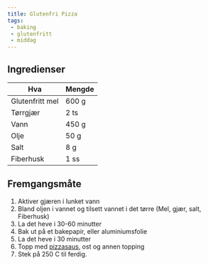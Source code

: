 ```yaml
---
title: Glutenfri Pizza 
tags: 
 - baking 
 - glutenfritt 
 - middag
---
```


## Ingredienser

Hva 		| Mengde
---		| ---
Glutenfritt mel | 600 g
Tørrgjær 	| 2 ts
Vann		| 450 g
Olje		| 50 g
Salt		| 8 g
Fiberhusk	| 1 ss

## Fremgangsmåte
1. Aktiver gjæren i lunket vann
2. Bland oljen i vannet og tilsett vannet i det tørre 
(Mel, gjær, salt, Fiberhusk)
3. La det heve i 30-60 minutter
4. Bak ut på et bakepapir, eller aluminiumsfolie
5. La det heve i 30 minutter
6. Topp med [pizzasaus](/articles/tomatsaus), ost og annen topping
7. Stek på 250 C til ferdig.

